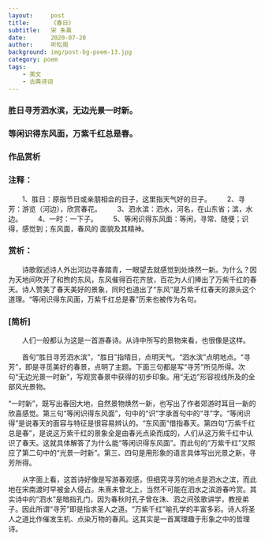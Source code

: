 ```yaml
---
layout:     post
title:      《春日》
subtitle:   宋 朱熹
date:       2020-07-20
author:     听松阁
background: img/post-bg-poem-13.jpg
category: poem
tags:
    - 美文
    - 古典诗词
---
```


### 胜日寻芳泗水滨，无边光景一时新。
### 等闲识得东风面，万紫千红总是春。


### 作品赏析
### 注释：
　　1、胜日：原指节日或亲朋相会的日子，这里指天气好的日子。
　　2、寻芳：游览（河边），欣赏春花。
　　3、泗水滨：泗水，河名，在山东省；滨，水边。
　　4、一时：一下子。
　　5、等闲识得东风面：等闲，寻常、随便；识得，感觉到；东风面，春风的
面貌及其精神。

### 赏析：
　　诗歌叙述诗人外出河边寻春踏青，一眼望去就感觉到处焕然一新。为什么？因为天地间吹开了和煦的东风，东风催得百花齐放，百花为人们捧出了万紫千红的春天。诗人赞美了春天美好的景象，同时也道出了“东风”是万紫千红春天的源头这个道理。“等闲识得东风面，万紫千红总是春”历来也被传为名句。


### [简析]
　　人们一般都认为这是一首游春诗。从诗中所写的景物来看，也很像是这样。
  
　　首句“胜日寻芳泗水滨”，“胜日”指晴日，点明天气。“泗水滨”点明地点。“寻芳”，即是寻觅美好的春景，点明了主题。下面三句都是写“寻芳”所见所得。次句“无边光景一时新”，写观赏春景中获得的初步印象。用“无边”形容视线所及的全部风光景物。
  
  “一时新”，既写出春回大地，自然景物焕然一新，也写出了作者郊游时耳目一新的欣喜感觉。第三句“等闲识得东风面”，句中的“识”字承首句中的“寻”字。“等闲识得”是说春天的面容与特征是很容易辨认的。“东风面”借指春天。第四句“万紫千红总是春”，是说这万紫千红的景象全是由春光点染而成的，人们从这万紫千红中认识了春天。这就具体解答了为什么能“等闲识得东风面”。而此句的“万紫千红”又照应了第二句中的“光景一时新”。第三、四句是用形象的语言具体写出光景之新，寻芳所得。
  
　　从字面上看，这首诗好像是写游春观感，但细究寻芳的地点是泗水之滨，而此地在宋南渡时早被金人侵占。朱熹未曾北上，当然不可能在泗水之滨游春吟赏。其实诗中的“泗水”是暗指孔门，因为春秋时孔子曾在洙、泗之间弦歌讲学，教授弟子。因此所谓“寻芳”即是指求圣人之道。“万紫千红”喻孔学的丰富多彩。诗人将圣人之道比作催发生机、点染万物的春风。这其实是一首寓理趣于形象之中的哲理诗。
